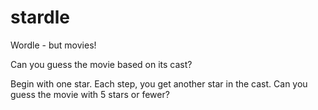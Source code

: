 # stardle
Wordle - but movies!

Can you guess the movie based on its cast?

Begin with one star. Each step, you get another star in the cast. Can you guess the movie with 5 stars or fewer?
